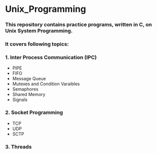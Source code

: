 # Unix_Programming
### This repository contains practice programs, written in C, on Unix System Programming. 
### It covers following topics:
### 1. Inter Process Communication (IPC)
- PIPE
- FIFO
- Message Queue
- Mutexes and Condition Varaibles
- Semaphores
- Shared Memory
- Signals
### 2. Socket Programming
- TCP
- UDP
- SCTP
### 3. Threads
    

